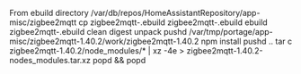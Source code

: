 From ebuild directory /var/db/repos/HomeAssistantRepository/app-misc/zigbee2mqtt
cp zigbee2mqtt-<old>.ebuild zigbee2mqtt-<new>.ebuild
ebuild zigbee2mqtt-<new>.ebuild clean digest unpack
pushd /var/tmp/portage/app-misc/zigbee2mqtt-1.40.2/work/zigbee2mqtt-1.40.2
npm install
pushd ..
tar c zigbee2mqtt-1.40.2/node_modules/* | xz -4e > zigbee2mqtt-1.40.2-nodes_modules.tar.xz
popd && popd

